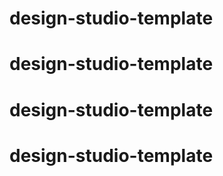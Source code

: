# design-studio-template
# design-studio-template
# design-studio-template
# design-studio-template
